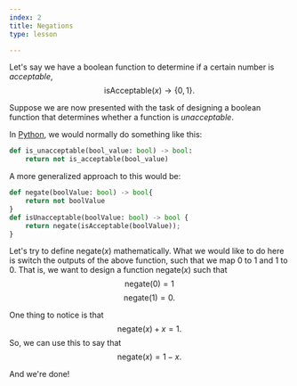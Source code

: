 ```yaml
---
index: 2
title: Negations
type: lesson

---
```


Let's say we have a boolean function to determine if a certain number is *acceptable*,  
$$ \text{isAcceptable}(x) \to \{0,1\}.$$

Suppose we are now presented with the task of designing a boolean function that determines whether a function is *unacceptable*.

In [Python](https://docs.python.org/3/tutorial/), we would normally do something like this:
```python
def is_unacceptable(bool_value: bool) -> bool:
    return not is_acceptable(bool_value)
```
A more generalized approach to this would be:
```python
def negate(boolValue: bool) -> bool{
	return not boolValue
}
def isUnacceptable(boolValue: bool) -> bool {
	return negate(isAcceptable(boolValue));
}
```
Let's try to define $\text{negate}(x)$ mathematically.
What we would like to do here is switch the outputs of the above function, such that we map $0$ to $1$ and $1$ to $0$. That is, we want to design a function $\text{negate}(x)$ such that
$$\text{negate}(0) = 1 $$ $$\text{negate}(1) = 0.$$

One thing to notice is that $$\text{negate}(x) + x = 1.$$ 
So, we can use this to say that 
$$\text{negate}(x) = 1 -x. $$ 

And we're done!
<!--stackedit_data:
eyJoaXN0b3J5IjpbLTEwOTA2Mzg5NTYsMTcyODc4MjkxNSwtMj
A5NjQ3NTE1NCwtOTExNTU5MjMyXX0=
-->
